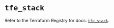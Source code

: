 # `tfe_stack`

Refer to the Terraform Registry for docs: [`tfe_stack`](https://registry.terraform.io/providers/hashicorp/tfe/0.65.1/docs/resources/stack).

